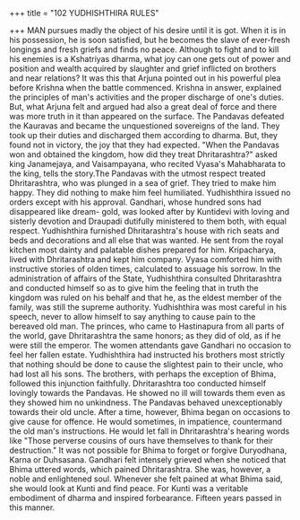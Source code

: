+++
title = "102 YUDHISHTHIRA RULES"

+++
MAN pursues madly the object of his
desire until it is got. When it is in his
possession, he is soon satisfied, but he
becomes the slave of ever-fresh longings
and fresh griefs and finds no peace.
Although to fight and to kill his enemies
is a Kshatriyas dharma, what joy can one
gets out of power and position and wealth
acquired by slaughter and grief inflicted
on brothers and near relations? It was this
that Arjuna pointed out in his powerful
plea before Krishna when the battle
commenced. Krishna in answer, explained
the principles of man's activities and the
proper discharge of one's duties. But, what
Arjuna felt and argued had also a great
deal of force and there was more truth in it
than appeared on the surface.
The Pandavas defeated the Kauravas and
became the unquestioned sovereigns of
the land. They took up their duties and
discharged them according to dharma.
But, they found not in victory, the joy that
they had expected.
"When the Pandavas won and obtained
the kingdom, how did they treat
Dhritarashtra?" asked king Janamejaya,
and Vaisampayana, who recited Vyasa's
Mahabharata to the king, tells the story.The Pandavas with the utmost respect
treated Dhritarashtra, who was plunged in
a sea of grief. They tried to make him
happy. They did nothing to make him feel
humiliated. Yudhishthira issued no orders
except with his approval. Gandhari, whose
hundred sons had disappeared like dream-
gold, was looked after by Kuntidevi with
loving and sisterly devotion and Draupadi
dutifully ministered to them both, with
equal respect.
Yudhishthira
furnished
Dhritarashtra's
house with rich seats and beds and
decorations and all else that was wanted.
He sent from the royal kitchen most
dainty and palatable dishes prepared for
him. Kripacharya, lived with Dhritarashtra
and kept him company. Vyasa comforted
him with instructive stories of olden
times, calculated to assuage his sorrow.
In the administration of affairs of the
State,
Yudhishthira
consulted
Dhritarashtra and conducted himself so as
to give him the feeling that in truth the
kingdom was ruled on his behalf and that
he, as the eldest member of the family,
was still the supreme authority.
Yudhishthira was most careful in his
speech, never to allow himself to say
anything to cause pain to the bereaved old
man. The princes, who came to
Hastinapura from all parts of the world,
gave Dhritarashtra the same honors; as
they did of old, as if he were still the
emperor.
The women attendants gave Gandhari no
occasion to feel her fallen estate.
Yudhishthira had instructed his brothers
most strictly that nothing should be done
to cause the slightest pain to their uncle,
who had lost all his sons.
The brothers, with perhaps the exception
of Bhima, followed this injunction
faithfully. Dhritarashtra too conducted
himself lovingly towards the Pandavas.
He showed no ill will towards them even
as they showed him no unkindness. The
Pandavas
behaved
unexceptionably
towards their old uncle. After a time,
however, Bhima began on occasions to
give cause for offence. He would
sometimes, in impatience, countermand
the old man's instructions. He would let
fall in Dhritarashtra's hearing words like
"Those perverse cousins of ours have
themselves to thank for their destruction."
It was not possible for Bhima to forget or
forgive Duryodhana, Karna or Duhsasana.
Gandhari felt intensely grieved when she
noticed that Bhima uttered words, which
pained Dhritarashtra. She was, however, a
noble and enlightened soul. Whenever she
felt pained at what Bhima said, she would
look at Kunti and find peace. For Kunti
was a veritable embodiment of dharma
and inspired forbearance. Fifteen years
passed in this manner.